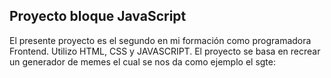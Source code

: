 ## Proyecto bloque JavaScript
El presente proyecto es el segundo en mi formación como programadora Frontend. Utilizo HTML, CSS y JAVASCRIPT.
El proyecto se basa en recrear un generador de memes el cual se nos da como ejemplo el sgte:



